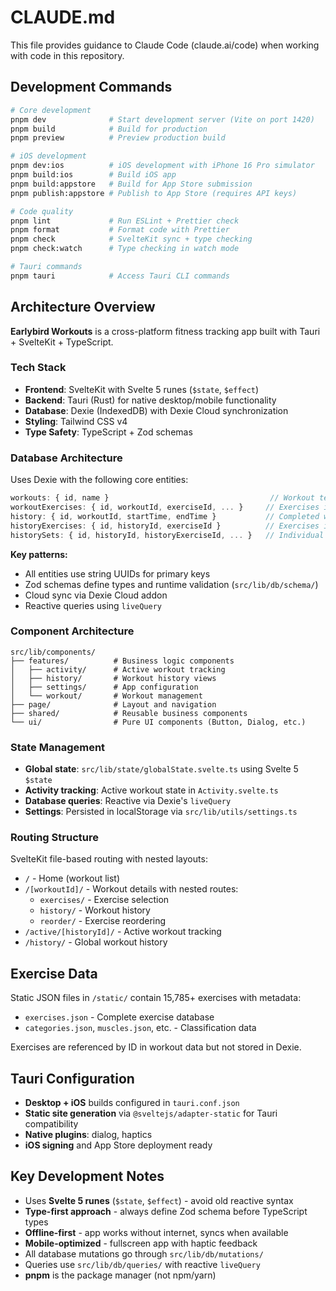 # CLAUDE.md

This file provides guidance to Claude Code (claude.ai/code) when working with code in this repository.

## Development Commands

```bash
# Core development
pnpm dev              # Start development server (Vite on port 1420)
pnpm build            # Build for production
pnpm preview          # Preview production build

# iOS development
pnpm dev:ios          # iOS development with iPhone 16 Pro simulator
pnpm build:ios        # Build iOS app
pnpm build:appstore   # Build for App Store submission
pnpm publish:appstore # Publish to App Store (requires API keys)

# Code quality
pnpm lint             # Run ESLint + Prettier check
pnpm format           # Format code with Prettier
pnpm check            # SvelteKit sync + type checking
pnpm check:watch      # Type checking in watch mode

# Tauri commands
pnpm tauri            # Access Tauri CLI commands
```

## Architecture Overview

**Earlybird Workouts** is a cross-platform fitness tracking app built with Tauri + SvelteKit + TypeScript.

### Tech Stack
- **Frontend**: SvelteKit with Svelte 5 runes (`$state`, `$effect`)
- **Backend**: Tauri (Rust) for native desktop/mobile functionality  
- **Database**: Dexie (IndexedDB) with Dexie Cloud synchronization
- **Styling**: Tailwind CSS v4
- **Type Safety**: TypeScript + Zod schemas

### Database Architecture

Uses Dexie with the following core entities:

```typescript
workouts: { id, name }                                    // Workout templates
workoutExercises: { id, workoutId, exerciseId, ... }     // Exercises in workouts
history: { id, workoutId, startTime, endTime }           // Completed workouts
historyExercises: { id, historyId, exerciseId }          // Exercises in sessions
historySets: { id, historyId, historyExerciseId, ... }   // Individual sets performed
```

**Key patterns:**
- All entities use string UUIDs for primary keys
- Zod schemas define types and runtime validation (`src/lib/db/schema/`)
- Cloud sync via Dexie Cloud addon
- Reactive queries using `liveQuery`

### Component Architecture

```
src/lib/components/
├── features/          # Business logic components
│   ├── activity/      # Active workout tracking
│   ├── history/       # Workout history views
│   ├── settings/      # App configuration
│   └── workout/       # Workout management
├── page/              # Layout and navigation
├── shared/            # Reusable business components
└── ui/                # Pure UI components (Button, Dialog, etc.)
```

### State Management

- **Global state**: `src/lib/state/globalState.svelte.ts` using Svelte 5 `$state`
- **Activity tracking**: Active workout state in `Activity.svelte.ts`
- **Database queries**: Reactive via Dexie's `liveQuery`
- **Settings**: Persisted in localStorage via `src/lib/utils/settings.ts`

### Routing Structure

SvelteKit file-based routing with nested layouts:

- `/` - Home (workout list)
- `/[workoutId]/` - Workout details with nested routes:
  - `exercises/` - Exercise selection
  - `history/` - Workout history
  - `reorder/` - Exercise reordering
- `/active/[historyId]/` - Active workout tracking
- `/history/` - Global workout history

## Exercise Data

Static JSON files in `/static/` contain 15,785+ exercises with metadata:
- `exercises.json` - Complete exercise database
- `categories.json`, `muscles.json`, etc. - Classification data

Exercises are referenced by ID in workout data but not stored in Dexie.

## Tauri Configuration

- **Desktop + iOS** builds configured in `tauri.conf.json`
- **Static site generation** via `@sveltejs/adapter-static` for Tauri compatibility
- **Native plugins**: dialog, haptics
- **iOS signing** and App Store deployment ready

## Key Development Notes

- Uses **Svelte 5 runes** (`$state`, `$effect`) - avoid old reactive syntax
- **Type-first approach** - always define Zod schema before TypeScript types
- **Offline-first** - app works without internet, syncs when available
- **Mobile-optimized** - fullscreen app with haptic feedback
- All database mutations go through `src/lib/db/mutations/`
- Queries use `src/lib/db/queries/` with reactive `liveQuery`
- **pnpm** is the package manager (not npm/yarn)